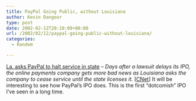 ```yaml
---
title: PayPal Going Public, without Louisiana
author: Kevin Dangoor
type: post
date: 2002-02-12T20:10:09+00:00
url: /2002/02/12/paypal-going-public-without-louisiana/
categories:
  - Random

---
```

[La. asks PayPal to halt service in state][1] &#8211; _Days after a lawsuit delays its IPO, the online payments company gets more bad news as Louisiana asks the company to cease service until the state licenses it._ [[CNet][2]] It will be interesting to see how PayPal&#8217;s IPO does. This is the first &#8220;dotcomish&#8221; IPO I&#8217;ve seen in a long time.

 [1]: http://news.cnet.com/news/0-1007-200-8770651.html?tag=pt.rss..feed.ne_8770651
 [2]: http://news.cnet.com/?tag=pt.rss..feed.fd